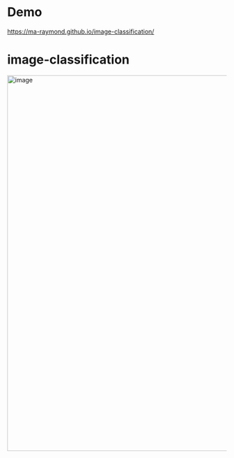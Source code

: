 # Demo
https://ma-raymond.github.io/image-classification/

# image-classification
<img width="861" alt="image" src="https://user-images.githubusercontent.com/107081345/225773503-4895e350-57e6-442f-9f42-e637b8e8afc7.png">

